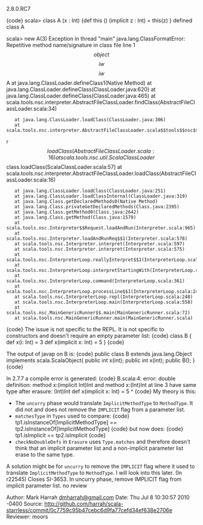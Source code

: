 2.8.0.RC7

{code}
scala> class A (x : Int) {def this () (implicit z : Int) = this(z) }
defined class A

scala> new A(3)
Exception in thread "main" java.lang.ClassFormatError: Repetitive
method name/signature in class file line
1$$object$$$$iw$$$$iw$$A
       at java.lang.ClassLoader.defineClass1(Native Method)
       at java.lang.ClassLoader.defineClass(ClassLoader.java:620)
       at java.lang.ClassLoader.defineClass(ClassLoader.java:465)
       at scala.tools.nsc.interpreter.AbstractFileClassLoader.findClass(AbstractFileClassLoader.scala:34)

       at java.lang.ClassLoader.loadClass(ClassLoader.java:306)
       at scala.tools.nsc.interpreter.AbstractFileClassLoader.scala$$tools$$nsc$$util$$ScalaClassLoader$$$$supe
r$$loadClass(AbstractFileClassLoader.scala:16)
       at scala.tools.nsc.util.ScalaClassLoader$$class.loadClass(ScalaClassLoader.scala:57)
       at scala.tools.nsc.interpreter.AbstractFileClassLoader.loadClass(AbstractFileClassLoader.scala:16)

       at java.lang.ClassLoader.loadClass(ClassLoader.java:251)
       at java.lang.ClassLoader.loadClassInternal(ClassLoader.java:319)
       at java.lang.Class.getDeclaredMethods0(Native Method)
       at java.lang.Class.privateGetDeclaredMethods(Class.java:2395)
       at java.lang.Class.getMethod0(Class.java:2642)
       at java.lang.Class.getMethod(Class.java:1579)
       at scala.tools.nsc.Interpreter$$Request.loadAndRun(Interpreter.scala:965)
       at scala.tools.nsc.Interpreter.loadAndRunReq$$1(Interpreter.scala:578)
       at scala.tools.nsc.Interpreter.interpret(Interpreter.scala:597)
       at scala.tools.nsc.Interpreter.interpret(Interpreter.scala:575)
       at scala.tools.nsc.InterpreterLoop.reallyInterpret$$1(InterpreterLoop.scala:471)
       at scala.tools.nsc.InterpreterLoop.interpretStartingWith(InterpreterLoop.scala:514)
       at scala.tools.nsc.InterpreterLoop.command(InterpreterLoop.scala:361)
       at scala.tools.nsc.InterpreterLoop.processLine$$1(InterpreterLoop.scala:242)
       at scala.tools.nsc.InterpreterLoop.repl(InterpreterLoop.scala:248)
       at scala.tools.nsc.InterpreterLoop.main(InterpreterLoop.scala:558)
       at scala.tools.nsc.MainGenericRunner$$.main(MainGenericRunner.scala:72)
       at scala.tools.nsc.MainGenericRunner.main(MainGenericRunner.scala)
{code}
The issue is not specific to the REPL.  It is not specific to constructors and doesn't require an empty parameter list:
{code}
class B {
   def x(i: Int) = 3
   def x(implicit x: Int) = 5
}
{code}

The output of javap on B is:
{code}
public class B extends java.lang.Object implements scala.ScalaObject{
    public int x(int);
    public int x(int);
    public B();
}
{code}

In 2.7.7 a compile error is generated:
{code}
B.scala:4: error: double definition:
method x:(implicit Int)Int and
method x:(Int)Int at line 3
have same type after erasure: (Int)Int
        def x(implicit x: Int) = 5
            ^
{code}
My theory is this:
 * The `uncurry` phase would translate `ImplicitMethodType` to `MethodType`.  It did not and does not remove the `IMPLICIT` flag from a parameter list.
 * `matchesType` in `Types` used to compare:
{code}
tp1.isInstanceOf[ImplicitMethodType] == tp2.isInstanceOf[ImplicitMethodType] 
{code}
 but now does:
{code}
tp1.isImplicit == tp2.isImplicit
{code}
 * `checkNoDoubleDefs` in `Erasure` uses `Type.matches` and therefore doesn't think that an implicit parameter list and a non-implicit parameter list erase to the same type.

A solution might be for `uncurry` to remove the `IMPLICIT` flag where it used to translate `ImplicitMethodType` to `MethodType`.  I will look into this later.
(In r22545) Closes SI-3653. In uncurry phase, remove IMPLICIT flag from implicit parameter list.
no review

Author: Mark Harrah <dmharrah@gmail.com>
Date:   Thu Jul 8 10:30:57 2010 -0400
Source: http://github.com/harrah/scala-starrless/commit/0c7759c95b47cebc6d9fa77cefd34ef638e2706e
Reviewer: moors
